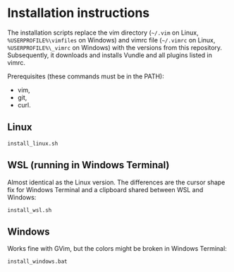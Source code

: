 # Installation instructions

The installation scripts replace the vim directory (`~/.vim` on Linux, `%USERPROFILE%\vimfiles` on Windows) and vimrc file (`~/.vimrc` on Linux, `%USERPROFILE%\_vimrc` on Windows) with the versions from this repository. Subsequently, it downloads and installs Vundle and all plugins listed in vimrc.

Prerequisites (these commands must be in the PATH):
- vim,
- git,
- curl.

## Linux

```
install_linux.sh
```

## WSL (running in Windows Terminal)

Almost identical as the Linux version. The differences are the cursor shape fix for Windows Terminal and a clipboard shared between WSL and Windows:

```
install_wsl.sh
```

## Windows

Works fine with GVim, but the colors might be broken in Windows Terminal:

```
install_windows.bat
```
